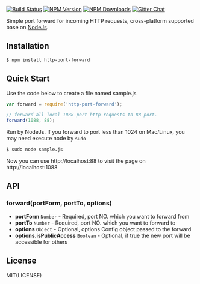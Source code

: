 
[![Build Status][build-status]][build-url] 
[![NPM Version][npm-version]][npm-url] 
[![NPM Downloads][npm-downloads-image]][npm-url]
[![Gitter Chat][gitter-image]][gitter-url]

Simple port forward for incoming HTTP requests, cross-platform supported base on [NodeJs](http://nodejs.org).
  
## Installation

```bash
$ npm install http-port-forward
```

## Quick Start

Use the code below to create a file named sample.js

```js
var forward = require('http-port-forward');

// forward all local 1088 port http requests to 88 port.
forward(1088, 88);
```

Run by NodeJs. If you forward to port less than 1024 on Mac/Linux, you may need execute node by `sudo`

```bash
$ sudo node sample.js
```

Now you can use http://localhost:88 to visit the page on http://localhost:1088

## API

### forward(portForm, portTo, options)

- **portForm** `Number` - Required, port NO. which you want to forward from
- **portTo** `Number` - Required, port NO. which you want to forward to
- **options** `Object` - Optional, options Config object passed to the forward
- **options.isPublicAccess** `Boolean` - Optional, if true the new port will be accessible for others

## License

MIT(LICENSE)

[build-status]: https://api.travis-ci.org/meicj/node-http-port-forward.svg?branch=master&style=flat
[build-url]: https://travis-ci.org/meicj/node-http-port-forward
[npm-version]: https://img.shields.io/npm/v/http-port-forward.svg?label=npm%20package
[npm-url]: https://npmjs.org/package/http-port-forward
[npm-downloads-image]: https://img.shields.io/npm/dm/http-port-forward.svg?label=npm%20downloads
[gitter-image]: https://badges.gitter.im/meicj/node-http-port-forward.svg
[gitter-url]: https://gitter.im/meicj/node-http-port-forward?utm_source=badge&utm_medium=badge&utm_campaign=pr-badge&utm_content=badge
